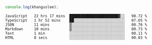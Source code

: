 ```js
console.log(khanguslee);
```

<!--START_SECTION:waka-->

```text
JavaScript   22 hrs 17 mins  ██████████████████████▓░░   90.72 %
TypeScript   1 hr 52 mins    ██░░░░░░░░░░░░░░░░░░░░░░░   07.65 %
JSON         11 mins         ▒░░░░░░░░░░░░░░░░░░░░░░░░   00.76 %
Markdown     10 mins         ▒░░░░░░░░░░░░░░░░░░░░░░░░   00.73 %
Text         1 min           ░░░░░░░░░░░░░░░░░░░░░░░░░   00.11 %
HTML         0 secs          ░░░░░░░░░░░░░░░░░░░░░░░░░   00.03 %
```

<!--END_SECTION:waka-->

<!--
**khanguslee/khanguslee** is a ✨ _special_ ✨ repository because its `README.md` (this file) appears on your GitHub profile.

Here are some ideas to get you started:

- 🔭 I’m currently working on ...
- 🌱 I’m currently learning ...
- 👯 I’m looking to collaborate on ...
- 🤔 I’m looking for help with ...
- 💬 Ask me about ...
- 📫 How to reach me: ...
- 😄 Pronouns: ...
- ⚡ Fun fact: ...
-->
